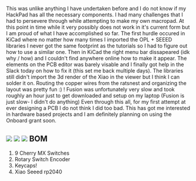

This was unlike anything I have undertaken before and I do not know if my HackPad has all the necessary components. 
I had many challenges that I had to persevere through while attempting to make my own 
macropad. At this point in time while it very possibly does not work in it's current form
but I am proud of what I have accomplished so far. 
The first hurdle occured in KiCad where no matter how many times I imported the OPL + SEEED libraries I never got the same footprint as the tutorials so I had to
figure out how to use a similar one.
Then in KiCad the right menu bar dissapeared (idk why / how) and I couldn't find anywhere online how to make it appear. The elements on the PCB editor was barely visable and 
I finally got help in the Slack today on how to fix it (this set me back multiple days).
The libraries still didn't import the 3d render of the Xiao in the viewer but I think I can solder it on. 
Routing the copper wires from the ratsnest and organizing the layout was pretty fun :) !
Fusion was unfortunately very slow and took roughly an hour just to get downloaded and setup on my laptop (Fusion is just slow- I didn't do anything)
Even through this all, for my first attempt at ever designing a PCB I do not think I did too bad.
This has got me interested in hardware based projects and I am definitely planning on using the Onboard grant soon.


![](https://cdn.hack.pet/slackcdn/9925e942fea228bc5d1dfbb328f476ac.png)
![](https://cdn.hackclubber.dev/slackcdn/24457aabfe11c958d2ddef725ccffa1c.png)
![](https://cdn.hackclubber.dev/slackcdn/c2d1ef55e18a314f70a79a06218c1f0d.png)
BOM
---
1. 9 Cherry MX Switches
2. Rotary Switch Encoder
3. Keycaps!
4. Xiao Seeed rp2040
